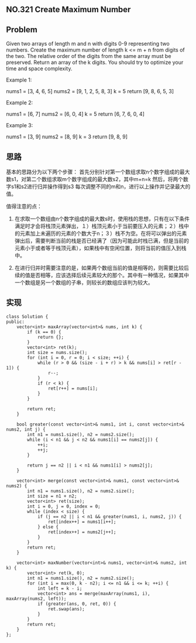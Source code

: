 ## NO.321 Create Maximum Number

## Problem
Given two arrays of length m and n with digits 0-9 representing two numbers. Create the maximum number of length k <= m + n from digits of the two. The relative order of the digits from the same array must be preserved. Return an array of the k digits. You should try to optimize your time and space complexity.

Example 1:

nums1 = [3, 4, 6, 5]
nums2 = [9, 1, 2, 5, 8, 3]
k = 5
return [9, 8, 6, 5, 3]

Example 2:

nums1 = [6, 7]
nums2 = [6, 0, 4]
k = 5
return [6, 7, 6, 0, 4]

Example 3:

nums1 = [3, 9]
nums2 = [8, 9]
k = 3
return [9, 8, 9] 

## 思路
基本的思路分为以下两个步骤：
首先分别针对第一个数组求取n个数字组成的最大数s1，对第二个数组求取m个数字组成的最大数s2，其中m+n=k
然后，将两个数字s1和s2进行归并操作得到s3
每次调整不同的m和n，进行以上操作并记录最大的值。

值得注意的点：
1. 在求取一个数组由n个数字组成的最大数s时，使用栈的思想，只有在以下条件满足时才会将栈顶元素弹出，１）栈顶元素小于当前要压入的元素；２）栈中的元素加上未遍历的元素的个数大于n；３）栈不为空。在将可以弹出的元素弹出后，需要判断当前的栈是否已经满了（因为可能此时栈已满，但是当前的元素小于或者等于栈顶元素），如果栈中有空闲位置，则将当前的值压入到栈中。

2. 在进行归并时需要注意的是，如果两个数组当前的值是相等的，则需要比较后续的值是否相等，应该选择后续元素较大的那个。其中有一种情况，如果其中一个数组是另一个数组的子串，则较长的数组应该判为较大。

## 实现
```
class Solution {
public:
    vector<int> maxArray(vector<int>& nums, int k) {
        if (k == 0) {
            return {};
        }
        vector<int> ret(k);
        int size = nums.size();
        for (int i = 0, r = 0; i < size; ++i) {
            while (r > 0 && (size - i + r) > k && nums[i] > ret[r - 1]) {
                r--;
            }
            if (r < k) {
                ret[r++] = nums[i];
            }
        }
        
        return ret;
    }
    
    bool greater(const vector<int>& nums1, int i, const vector<int>& nums2, int j) {
        int n1 = nums1.size(), n2 = nums2.size();
        while (i < n1 && j < n2 && nums1[i] == nums2[j]) {
            ++i;
            ++j;
        }
        
        return j == n2 || i < n1 && nums1[i] > nums2[j];
    }
    
    vector<int> merge(const vector<int>& nums1, const vector<int>& nums2) {
        int n1 = nums1.size(), n2 = nums2.size();
        int size = n1 + n2;
        vector<int> ret(size);
        int i = 0, j = 0, index = 0;
        while (index < size) {
            if (j == n2 || i < n1 && greater(nums1, i, nums2, j)) {
                ret[index++] = nums1[i++];
            } else {
                ret[index++] = nums2[j++];
            }
        }
        return ret;
    }
    
    vector<int> maxNumber(vector<int>& nums1, vector<int>& nums2, int k) {
        vector<int> ret(k, 0);
        int n1 = nums1.size(), n2 = nums2.size();
        for (int i = max(0, k - n2); i <= n1 && i <= k; ++i) {
            int left = k - i;
            vector<int> ans = merge(maxArray(nums1, i), maxArray(nums2, left));
            if (greater(ans, 0, ret, 0)) {
                ret.swap(ans);
            } 
        }
        return ret;
    }
};
```
